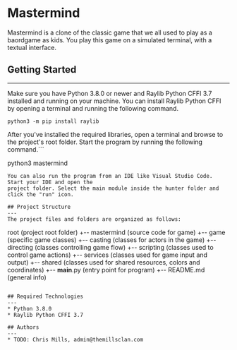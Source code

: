 # Mastermind
Mastermind is a clone of the classic game that we all used to play as a baordgame as kids. You play this game 
on a simulated terminal, with a textual interface.

## Getting Started
---
Make sure you have Python 3.8.0 or newer and Raylib Python CFFI 3.7 installed and running on your machine. You can install Raylib Python CFFI by opening a terminal and running the following command.
```
python3 -m pip install raylib
```
After you've installed the required libraries, open a terminal and browse to the project's root folder. Start the program by running the following command.```

python3 mastermind 
```
You can also run the program from an IDE like Visual Studio Code. Start your IDE and open the 
project folder. Select the main module inside the hunter folder and click the "run" icon.

## Project Structure
---
The project files and folders are organized as follows:
```
root                          (project root folder)
+-- mastermind                (source code for game)
  +-- game                    (specific game classes)
    +-- casting               (classes for actors in the game)
    +-- directing             (classes controlling game flow)
    +-- scripting             (classes used to control game actions)
    +-- services              (classes used for game input and output)
    +-- shared                (classes used for shared resources, colors and coordinates)
  +-- __main__.py       (entry point for program)
+-- README.md           (general info)
```

## Required Technologies
---
* Python 3.8.0
* Raylib Python CFFI 3.7

## Authors
---
* TODO: Chris Mills, admin@themillsclan.com
